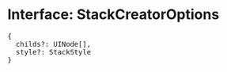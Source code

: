 # Interface: StackCreatorOptions

<pre>
{
  childs?: <Ref to="../classes/ui-node">UINode</Ref>[],
  style?: <Ref to="./stack-style">StackStyle</Ref>
}
</pre>
